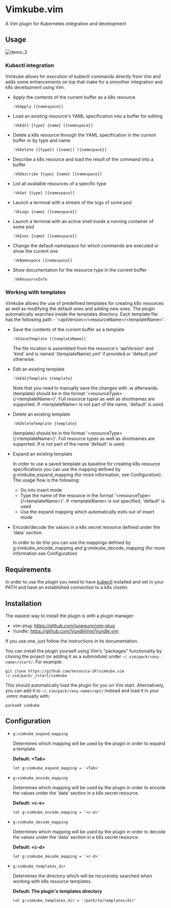 Vimkube.vim
===========
A Vim plugin for Kubernetes integration and development

## Usage
![demo_3](https://github.com/Veronica-SP/vimkube.vim/assets/81482663/b7903a58-2f7a-4166-9263-23ec70cd0227)

### Kubectl integration

Vimkube allows for execution of kubectl commands directly from Vim and adds some enhancements on top that make for a smoother integration and k8s development using Vim.

- Apply the contents of the current buffer as a k8s resource

    ```
    :VkApply [{namespace}]
    ```

- Load an existing resource's YAML specification into a buffer for editing

    ```
    :VkEdit {type} {name} [{namespace}]
    ```

- Delete a k8s resource through the YAML specification in the current buffer or by type and name

    ```
    :VkDelete [{type}] [{name}] [{namespace}] 
    ```

- Describe a k8s resource and load the result of the command into a buffer

    ```
    :VkDescribe {type} {name} [{namespace}]
    ```

- List all available resources of a specific type

    ```
    :VkGet {type} [{namespace}]
    ```

- Launch a terminal with a stream of the logs of some pod

    ```
    :VkLogs {name} [{namespace}] 
    ```

- Launch a terminal with an active shell inside a running container of some pod

    ```
    :VkExec {name} [{namespace}] 
    ```

- Change the default namespace for which commands are executed or show the current one

    ```
    :VkNamespace [{namespace}] 
    ```

- Show documentation for the resource type in the current buffer

    ```
    :VkResourceInfo
    ```

### Working with templates

Vimkube allows the use of predefined templates for creating k8s resources as well as modifying the default ones and adding new ones. The plugin automatically  searches inside the templates directory. Each template file has the following path - '\<apiVersion\>/\<resourceName\>/\<templateName\>'.

- Save the contents of the current buffer as a template

    ```
    :VkSaveTemplate [{templateName}]
    ```

    The file location is assembled from the resource's 'apiVersion' and 'kind' and is named '{templateName}.yml' if provided or 'default.yml' otherwise.

- Edit an existing template

    ```
    :VkEditTemplate {template}
    ```

    Note that you need to manually save the changes with :w afterwards.  {template} should be in the format '\<resourceType\>{/\<templateName\>}'. Full resource types as well as shortnames are supported. If \<templateName\> is not part of the name, 'default' is used.

- Delete an existing template

    ```
    :VkDeleteTemplate {template}  
    ```

    {template} should be in the format '\<resourceType\>{/\<templateName\>}'. Full resource types as well as shortnames are supported. If <templateName> is not part of the name 'default' is used.

- Expand an existing template

    In order to use a saved template as baseline for creating k8s resource specifications you can use the mapping defined by g:vimkube_expand_mapping (for more information, see Configuration). The usage flow is the following:

    - Go into insert mode
    - Type the name of the resource in the format '\<resourceType\>{/\<templateName\>}'. If \<templateName\> is not specified, 'default' is used
    - Use the expand mapping which automatically exits out of insert mode

- Encode/decode the values in a k8s secret resource defined under the 'data' section. 

    In order to do this you can use the mappings defined by g:vimkube_encode_mapping and g:vimkube_decode_mapping (for more information see Configuration)

## Requirements
In order to use the plugin you need to have [kubectl](https://kubernetes.io/docs/tasks/tools/#kubectl) installed and set in your PATH and have an established connection to a k8s cluster.

## Installation

The easiest way to install the plugin is with a plugin manager:

- vim-plug: https://github.com/junegunn/vim-plug
- Vundle:   https://github.com/VundleVim/Vundle.vim

If you use one, just follow the instructions in its documentation.

You can install the plugin yourself using Vim's "packages" functionality by cloning the project (or adding it as a submodule) under `~/.vim/pack/<any-name>/start/`. For example:

```
git clone https://github.com/Veronica-SP/vimkube.vim ~/.vim/pack/_/start/vimkube
```

This should automatically load the plugin for you on Vim start. Alternatively, you can add it to `~/.vim/pack/<any-name>/opt/` instead and load it in your .vimrc manually with:

``` vim
packadd vimkube
```

## Configuration
- `g:vimkube_expand_mapping`

  Determines which mapping will be used by the plugin in order to expand a template.

  **Default: \<Tab\>**

  ```vim
  let g:vimkube_expand_mapping = '<Tab>'
  ```
- `g:vimkube_encode_mapping`

  Determines which mapping will be used by the plugin in order to encode the values under the 'data' section in a k8s secret resource.

  **Default: \<c-e\>**

  ```vim
  let g:vimkube_encode_mapping = '<c-e>'
  ```
- `g:vimkube_decode_mapping`

  Determines which mapping will be used by the plugin in order to decode the values under the 'data' section in a k8s secret resource.

  **Default: \<c-d\>**

  ```vim
  let g:vimkube_decode_mapping = '<c-d>'
  ```
- `g:vimkube_templates_dir`

  Determines the directory which will be recursively searched when working with k8s resource templates.

  **Default: The plugin's templates directory**

  ```vim
  let g:vimkube_templates_dir = '/path/to/templates/dir'
  ```
